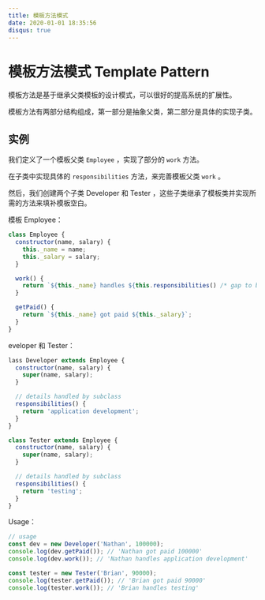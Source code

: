 ```yaml
---
title: 模板方法模式
date: 2020-01-01 18:35:56
disqus: true
---
```


# 模板方法模式 Template Pattern

模板方法是基于继承父类模板的设计模式，可以很好的提高系统的扩展性。

模板方法有两部分结构组成，第一部分是抽象父类，第二部分是具体的实现子类。

## 实例

我们定义了一个模板父类 `Employee` ，实现了部分的 `work` 方法。

在子类中实现具体的 `responsibilities` 方法，来完善模板父类 `work` 。

然后，我们创建两个子类 Developer 和 Tester ，这些子类继承了模板类并实现所需的方法来填补模板空白。

模板 Employee：

```javascript
class Employee {
  constructor(name, salary) {
    this._name = name;
    this._salary = salary;
  }

  work() {
    return `${this._name} handles ${this.responsibilities() /* gap to be filled by subclass */}`;
  }

  getPaid() {
    return `${this._name} got paid ${this._salary}`;
  }
}
```

eveloper 和 Tester：

```javascript
lass Developer extends Employee {
  constructor(name, salary) {
    super(name, salary);
  }

  // details handled by subclass
  responsibilities() {
    return 'application development';
  }
}

class Tester extends Employee {
  constructor(name, salary) {
    super(name, salary);
  }

  // details handled by subclass
  responsibilities() {
    return 'testing';
  }
}
```

Usage：

```javascript
// usage
const dev = new Developer('Nathan', 100000);
console.log(dev.getPaid()); // 'Nathan got paid 100000'
console.log(dev.work()); // 'Nathan handles application development'

const tester = new Tester('Brian', 90000);
console.log(tester.getPaid()); // 'Brian got paid 90000'
console.log(tester.work()); // 'Brian handles testing'
```

